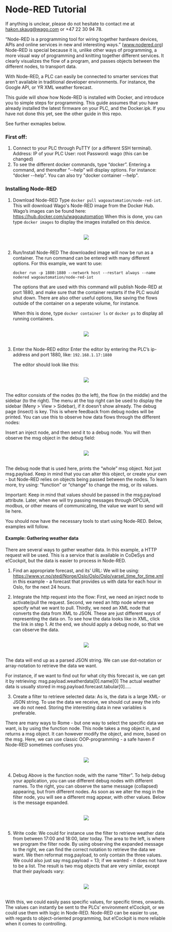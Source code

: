 # Node-RED Tutorial
If anything is unclear, please do not hesitate to contact me at [hakon.skaug@wago.com](mailto:hakon.skaug@wago.com) or +47 22 30 94 78.

“Node-RED is a programming tool for wiring together hardware devices, APIs and online services in new and interesting ways.” (www.nodered.org)
Node-RED is special because it is, unlike other ways of programming, a more visual way of programming and knitting together different services.
It clearly visualizes the flow of a program, and passes objects between the different nodes, to transport data.

With Node-RED, a PLC can easily be connected to smarter services that aren’t available in traditional developer environments.
For instance, the Google API, or YR XML weather forecast.

This guide will show how Node-RED is installed with Docker, and introduce you to simple steps for programming.
This guide assumes that you have already installed the latest firmware on your PLC, and the Docker.ipk. If you have not done this yet, see the other guide in this repo.

See further exmaples below.

### First off:
1.  Connect to your PLC through PuTTY (or a different SSH terminal).
    Address: IP of your PLC
    User: root
    Password: wago (this can be changed)
2.  To see the different docker commands, type “docker”. Entering a command, and thereafter “--help” will display options.
    For instance: “docker --help”. You can also try "docker container --help".

### Installing Node-RED
1.  Download Node-RED
    Type ```docker pull wagoautomation/node-red-iot```. This will download Wago's Node-RED image from the Docker Hub.
    Wago’s images can be found here: https://hub.docker.com/u/wagoautomation
    When this is done, you can type ```docker images``` to display the images installed on this device.
<div align="center">
   <br>
  <img src="img\docker_container.png"><br><br>
</div>

2.  Run/Install Node-RED
    The downloaded image will now be run as a container. The run command can be entered with many different options. For this example, we want to use:
    ```
    docker run -p 1880:1880 --network host --restart always --name nodered wagoautomation/node-red-iot
    ```
    The options that are used with this command will publish Node-RED at port 1880, and make sure that the container restarts if the PLC would shut down.
    There are also other useful options, like saving the flows outside of the container on a seperate volume, for instance.

    When this is done, type ```docker container ls``` or ```docker ps``` to display all running containers.
<div align="center">
   <br>
  <img src="img\docker_container_1.png"><br><br>
</div>

3.  Enter the Node-RED editor
    Enter the editor by entering the PLC’s ip-address and port 1880, like:
    `192.168.1.17:1880`

    The editor should look like this:
<div align="center">
    <br>
  <img src="img\node_red1.png"><br><br>
</div>

The editor consists of the nodes (to the left), the flow (in the middle) and the sidebar (to the right). The menu at the top right can be used to display
the sidebar (Meny > View > Sidebar), if it doesn’t show already. The debug page (insect) is key. This is where feedback from debug nodes will be printed.
You can use this to observe how data flows through the different nodes:

Insert an inject node, and then send it to a debug node. You will then observe the msg object in the debug field:
<div align="center">
    <br>
  <img src="img\node_red2.png"><br><br>
</div>

The debug node that is used here, prints the “whole” msg object. Not just msg.payload. Keep in mind that you can alter this object, or create your own -
but Node-RED relies on objects being passed between the nodes. To learn more, try using: “function” or “change” to change the msg, or its values.

Important: Keep in mind that values should be passed in the msg.payload attribute. Later, when we will try passing messages through OPCUA, modbus, or other
means of communicating, the value we want to send will lie here.


You should now have the necessary tools to start using Node-RED. Below, examples will follow.

#### Example: Gathering weather data
There are several ways to gather weather data. In this example, a HTTP request will be used. This is a service that is available in CoDeSys and e!Cockpit,
but the data is easier to process in Node-RED.


1.  Find an appropriate forecast, and its’ URL:
We will be using: https://www.yr.no/sted/Norge/Oslo/Oslo/Oslo/varsel_time_for_time.xml in this example - a forecast that provides us with data for each hour
in Oslo, for the next 24 hours.

2.  Integrate the http request into the flow:
First, we need an inject node to activate/pull the request.
Second, we need an http node where we specify what we want to pull.
Thirdly, we need an XML node that converts the data from XML to JSON. These are just different ways of representing the data on. To see how the data looks
like in XML, click the link in step 1. At the end, we should apply a debug node, so that we can observe the data.
<div align="center">
    <br>
  <img src="img\node_red3.png"><br><br>
</div>

The data will end up as a parsed JSON string. We can use dot-notation or array-notation to retrieve the data we want.

For instance, if we want to find out for what city this forecast is, we can get it by retrieving: msg.payload.weatherdata[0].name[0]
The actual weather data is usually stored in msg.payload.forecast.tabular[0].....


3.  Create a filter to retrieve selected data:
As is, the data is a large XML- or JSON string. To use the data we receive, we should cut away the info we do not need. Storing the interesting data in new
variables is preferable.

There are many ways to Rome - but one way to select the specific data we want, is by using the function node. This node takes a msg object in, and returns a
msg object. It can however modify the object, and more, based on the msg. Here, we can use classic OOP-programming - a safe haven if Node-RED sometimes confuses you.
<div align="center">
    <br>
  <img src="img\node_red4.png"><br><br>
</div>

4.  Debug
Above is the function node, with the name “filter”. To help debug your application, you can use different debug nodes with different names. To the right,
you can observe the same message (collapsed) appearing, but from different nodes. As soon as we alter the msg in the filter node, you will see a different
msg appear, with other values. Below is the message expanded.
<div align="center">
    <br>
  <img src="img\node_red5.png"><br><br>
</div>

5.  Write code:
We could for instance use the filter to retrieve weather data from between 17:00 and 18:00, later today. The area to the left, is where we program the filter node.
By using observing the expanded message to the right, we can find the correct notation to retrieve the data we want.
We then reformat msg.payload, to only contain the three values. We could also just say msg.payload = 13; if we wanted - it does not have to be a list.
The result is two msg objects that are very similar, except that their payloads vary:
<div align="center">
    <br>
  <img src="img\node_red5.png"><br><br>
</div>

With this, we could easily pass specific values, for specific times, onwards. The values can instantly be sent to the PLCs’ environment e!Cockpit, or we could use
them with logic in Node-RED. Node-RED can be easier to use, with regards to object-oriented programming, but e!Cockpit is more reliable when it comes to controlling.
